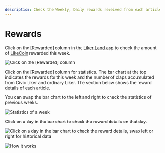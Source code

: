 ```yaml
---
description: Check the Weekly, Daily rewards received from each articles
---
```


# Rewards

Click on the \[Rewarded] column in the [Liker Land app](../liker-land/download.md) to check the amount of [LikeCoin](https://like.co/) rewarded this week.

![Click on the \[Rewarded\] column](<../../.gitbook/assets/rewards-en (2).png>)

Click on the \[Rewarded] column for statistics. The bar chart at the top indicates the rewards for this week and the number of claps accumulated from Civic Liker and ordinary Liker. The section below shows the reward details of each article.

You can swap the bar chart to the left and right to check the statistics of previous weeks.

![Statistics of a week](https://gblobscdn.gitbook.com/assets%2F-LL4mdaVjNgL6A1--PV0%2F-M7\_Gq-kkgSt-axtaE7\_%2F-M7\_KN-PUfRLLaLQmlXL%2FIMG\_0669.PNG?alt=media\&token=752affc8-1590-48f5-b3e1-1a1028964baa)

Click on a day in the bar chart to check the reward details on that day.

![Click on a day in the bar chart to check the reward details, swap left or right for historical data](https://gblobscdn.gitbook.com/assets%2F-LL4mdaVjNgL6A1--PV0%2F-M7\_Gq-kkgSt-axtaE7\_%2F-M7\_L7YTCvCIBoPgj9z5%2FIMG\_0670.PNG?alt=media\&token=bb1fce7e-d9de-473b-8e7f-c7c7826ec107)

![How it works](../../.gitbook/assets/check-rewarded.gif)
